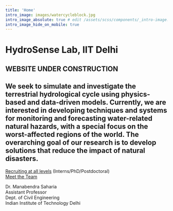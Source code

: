 ```yaml
---
title: 'Home'
intro_image: images/watercycleblock.jpg 
intro_image_absolute: true # edit /assets/scss/components/_intro-image.scss for full control
intro_image_hide_on_mobile: true
---
```


# HydroSense Lab, IIT Delhi

## WEBSITE UNDER CONSTRUCTION

## We seek to simulate and investigate the terrestrial hydrological cycle using physics-based and data-driven models. Currently, we are interested in developing techniques and systems for monitoring and forecasting water-related natural hazards, with a special focus on the worst-affected regions of the world. The overarching goal of our research is to develop solutions that reduce the impact of natural disasters.

[Recruiting at all levels](./join) (Interns/PhD/Postdoctoral)  
[Meet the Team](./team)

Dr. Manabendra Saharia   
Assistant Professor         
Dept. of Civil Engineering         
Indian Institute of Technology Delhi
